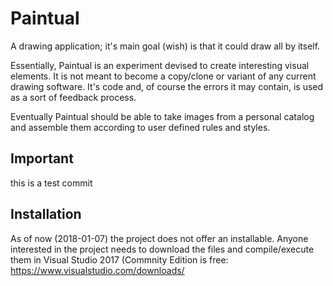 # Paintual
A drawing application; it's main goal (wish) is that it could draw all by itself.

Essentially, Paintual is an experiment devised to create interesting visual elements. It is not meant to become a copy/clone or variant of any current drawing software. It's code and, of course the errors it may contain, is used as a sort of feedback process.

Eventually Paintual should be able to take images from a personal catalog and assemble them according to user defined rules and styles.

## Important
this is a test commit

## Installation

As of now (2018-01-07) the project does not offer an installable. Anyone interested in the project needs to download the files and compile/execute them in Visual Studio 2017 (Commnity Edition is free: <https://www.visualstudio.com/downloads/>
